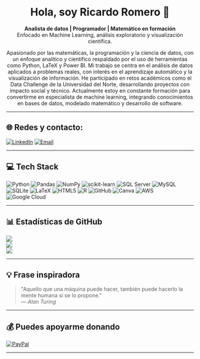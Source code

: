 <h1 align="center">Hola, soy Ricardo Romero 👋</h1>

<p align="center">
  <strong>Analista de datos | Programador | Matemático en formación</strong><br>
  Enfocado en Machine Learning, análisis exploratorio y visualización científica.
</p>

<p align="center">
  Apasionado por las matemáticas, la programación y la ciencia de datos, con un enfoque analítico y científico respaldado por el uso de herramientas como Python, LaTeX y Power BI. Mi trabajo se centra en el análisis de datos aplicados a problemas reales, con interés en el aprendizaje automático y la visualización de información. He participado en retos académicos como el Data Challenge de la Universidad del Norte, desarrollando proyectos con impacto social y técnico. Actualmente estoy en constante formación para convertirme en especialista de machine learning, integrando conocimientos en bases de datos, modelado matemático y desarrollo de software.
</p>

---

## 🌐 Redes y contacto:
[![LinkedIn](https://img.shields.io/badge/LinkedIn-%230077B5.svg?logo=linkedin&logoColor=white)](https://linkedin.com/in/ricardo-romero-analista-de-datos) 
[![Email](https://img.shields.io/badge/Gmail-D14836?logo=gmail&logoColor=white)](https://mail.google.com/mail/?view=cm&fs=1&to=romero21052004@gmail.com&su=Oportunidad%20Laboral%20%2F%20Colaboraci%C3%B3n&body=Hola%20Ricardo%2C%0A%0AQueremos%20contactarte%20por%20una%20posible%20oportunidad%20laboral%20/%20colaboraci%C3%B3n.%20Quedamos%20atentos%20a%20tu%20respuesta.%0A%0ASaludos.)


---

## 💻 Tech Stack
![Python](https://img.shields.io/badge/python-3670A0?style=flat-square&logo=python&logoColor=ffdd54)
![Pandas](https://img.shields.io/badge/pandas-%23150458.svg?style=flat-square&logo=pandas&logoColor=white)
![NumPy](https://img.shields.io/badge/numpy-%23013243.svg?style=flat-square&logo=numpy&logoColor=white)
![scikit-learn](https://img.shields.io/badge/scikit--learn-%23F7931E.svg?style=flat-square&logo=scikit-learn&logoColor=white)
![SQL Server](https://img.shields.io/badge/Microsoft%20SQL%20Server-CC2927?style=flat-square&logo=microsoft%20sql%20server&logoColor=white)
![MySQL](https://img.shields.io/badge/mysql-4479A1.svg?style=flat-square&logo=mysql&logoColor=white)
![SQLite](https://img.shields.io/badge/sqlite-%2307405e.svg?style=flat-square&logo=sqlite&logoColor=white)
![LaTeX](https://img.shields.io/badge/latex-%23008080.svg?style=flat-square&logo=latex&logoColor=white)
![HTML5](https://img.shields.io/badge/html5-%23E34F26.svg?style=flat-square&logo=html5&logoColor=white)
![R](https://img.shields.io/badge/r-%23276DC3.svg?style=flat-square&logo=r&logoColor=white)
![GitHub](https://img.shields.io/badge/github-%23121011.svg?style=flat-square&logo=github&logoColor=white)
![Canva](https://img.shields.io/badge/Canva-%2300C4CC.svg?style=flat-square&logo=Canva&logoColor=white)
![AWS](https://img.shields.io/badge/AWS-%23FF9900.svg?style=flat-square&logo=amazon-aws&logoColor=white)
![Google Cloud](https://img.shields.io/badge/GoogleCloud-%234285F4.svg?style=flat-square&logo=google-cloud&logoColor=white)

---

## 📊 Estadísticas de GitHub

![](https://github-readme-stats.vercel.app/api?username=Ricard021&theme=transparent&hide_border=false&include_all_commits=false&count_private=false)<br/>
![](https://nirzak-streak-stats.vercel.app/?user=Ricard021&theme=transparent&hide_border=false)<br/>
![](https://github-readme-stats.vercel.app/api/top-langs/?username=Ricard021&theme=transparent&hide_border=false&include_all_commits=false&count_private=false&layout=compact)

---

## 💡 Frase inspiradora

> "Aquello que una máquina puede hacer, también puede hacerlo la mente humana si se lo propone."  
> — <em>Alan Turing</em>

---

## 💰 Puedes apoyarme donando

[![PayPal](https://img.shields.io/badge/PayPal-00457C?style=for-the-badge&logo=paypal&logoColor=white)](https://paypal.me/romero21052004@gmail.com)

---



  
<!-- Proudly created with GPRM ( https://gprm.itsvg.in ) -->
